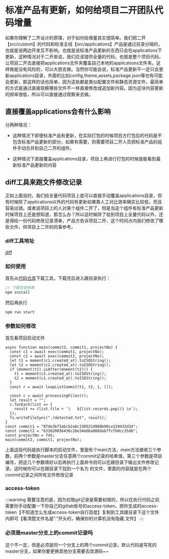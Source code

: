 # 标准产品有更新，如何给项目二开团队代码增量

如果你理解了二开设计的原理，对于如何给增量其实很简单。我们把二开【src/custom】的代码和标准主线【src/applications】产品是通过目录分隔的，也就是说两边开发互不影响。也就是说标准产品更新的东西只会在applications下更新，这种情况对于二开来说，我们应该提供全量的代码，也就是整个项目代码，让项目二开去直接把applications文件夹覆盖自己本地的applications文件夹。这样做是没有风险的，可以大胆去做。当然你可能会说，标准产品更新不一定只会更新applications目录，外面的比如config,theme,assets,package.json等也有可能会更新，那这样的话也简单，因为这些都是类似配置文件和静态资源文件，最简单的方式是通过直接观察哪些文件不一样直接修改或追加新内容。因为这块内容更新的频率很低，所以可以直接通过观察来去做。


## 直接覆盖applications会有什么影响

分两种情况：

<text-yellow txt="① 某个组件有被项目二开过"></text-yellow>

  - 这种情况下即便标准产品有更新，在实际打包的时候项目方打包后的代码是不包含标准产品更新的部分，如果有需要，则需要项目二开人员把标准产品的组件手动合并到自己二开的组件。

<text-yellow txt="② 某个组件没有被项目二开过"></text-yellow>

  -  这种情况下直接覆盖applications目录，项目上再进行打包的时候是能看到最新标准产品更新的内容

## diff工具来跑文件修改记录

正如上面说的，我们给全量代码项目上是可以直接手动覆盖applications目录，但有时候除了applications以外的代码有更新如果靠人工对比效率确实比较低，而且容易出错。或者说项目上的人对某个组件二开了，但是当这个组件有标准产品更新时候项目上还是想知道，那怎么办？所以这时候除了给到项目上全量代码以外，还是得给一份代码修改记录清单，产品方告诉项目二开，这个时间点内我们修改了哪些文件，供项目上二开的同事参考。
  
### diff工具地址
[diff](https://github.com/yny-fe/diff)

### 如何使用

首先从[代码仓库](https://github.com/yny-fe/diff)下载工具，下载完后进入跟目录执行：
```js
// 下载安装依赖
npm install
```
然后再执行
```js
npm run start
```

### 参数如何修改

首先看项目启动文件
```js{19,20,21}
async function main(commit2, commit1, projectNo) {
  const c1 = await exec(commit1, projectNo);
  const c2 = await exec(commit2, projectNo);
  let t1 = moment(c1.created_at).toISOString();
  let t2 = moment(c2.created_at).toISOString();
  if (moment(t1).isAfter(moment(t2))) {
    t1 = moment(c2.created_at).toISOString();
    t2 = moment(c1.created_at).toISOString();
  }
  const r = await loopListCommit(t1, t2, 1, []);
 
  const c = await processingFiles(r);
  let result = "";
  c.forEach(list => {
    result += (list.file + `\   ${list.records.pop()} \n`);
  });
  fs.writeFileSync("./detected.txt", result);
}
const commit1 = "87de3bf3abcb2a6c3305214980b90ce319432d34";
const commit2 = "631620036436c2be34e6ba088dab7fcfb0cc35db";
const projectNo = 745;
main(commit2, commit1, projectNo);
```

上面这段代码是执行脚本的启动文件，里面有个main方法，main方法接收三个参数，前两个参数是master分支任意两个commit记录的哈希值，第三个参数是项目编号，把这几个参数填好以后再执行上面命令则可以在跟目录下输出文件修改记录，这时候你可以在跟目录下找到一个名为 <text-yellow txt="detected.txt"></text-yellow>的文件，里面的内容就是在两个commit记录之间所有文件修改记录

### access-token

:::warning
需要注意的是，因为拉取git记录是需要权限的，所以在执行代码之前需要你手动配置一下你自己的gitlab账号的access-token，把你生成的access-token【不知道怎么生成access-token自行百度】复制到工具跟目录下<text-yellow txt=".access-token"></text-yellow>这个文件内即可【看清楚文件名是"."开头的，确保你的计算机没有隐藏.文件】
:::

### 必须是master分支上的commit记录吗

这个不一定，但是必须是同一个分支上的两个commit记录，默认代码是写死的master分支，如果你要更换其他分支需要去改源码~~